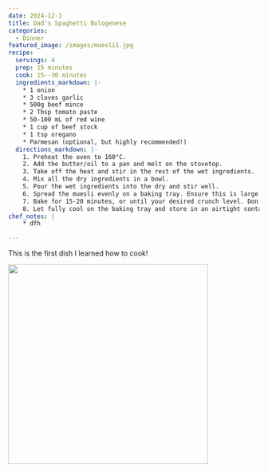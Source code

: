 ```yaml
---
date: 2024-12-1
title: Dad's Spaghetti Bologenese
categories:
  - Dinner
featured_image: /images/muesli1.jpg
recipe:
  servings: 4
  prep: 15 minutes
  cook: 15--30 minutes
  ingredients_markdown: |-
    * 1 onion
    * 3 cloves garlic
    * 500g beef mince
    * 2 Tbsp tomato paste
    * 50-100 mL of red wine
    * 1 cup of beef stock
    * 1 tsp oregano
    * Parmesan (optional, but highly recommended!)
  directions_markdown: |-
    1. Preheat the oven to 160°C.
    2. Add the butter/oil to a pan and melt on the stovetop. 
    3. Take off the heat and stir in the rest of the wet ingredients.
    4. Mix all the dry ingredients in a bowl.
    5. Pour the wet ingredients into the dry and stir well.
    6. Spread the muesli evenly on a baking tray. Ensure this is large enough to have it not layered too high.
    7. Bake for 15-20 minutes, or until your desired crunch level. Don't stir during this time, as it breaks the clump formation. Also, pull it out slightly before it's fully done, as it'll continue to cook through residual heat.
    8. Let fully cool on the baking tray and store in an airtight container.
chef_notes: |
    * dfh

---
```

This is the first dish I learned how to cook!

<img src="{{site.baseurl}}/images/spag_bol.jpg" width="400"/>
